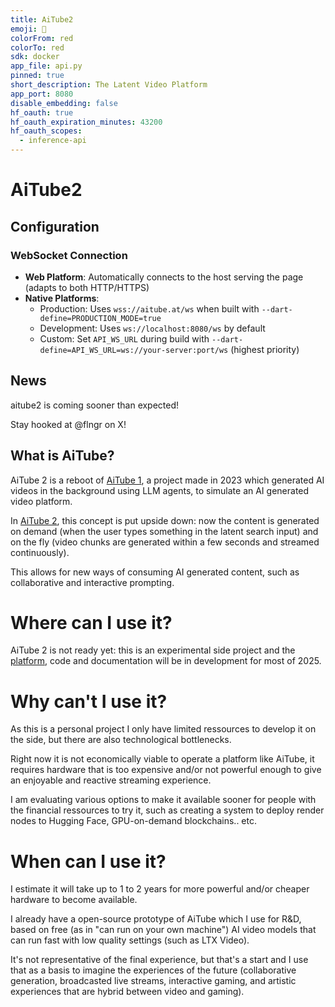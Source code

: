 ```yaml
---
title: AiTube2
emoji: 🍿
colorFrom: red
colorTo: red
sdk: docker
app_file: api.py
pinned: true
short_description: The Latent Video Platform
app_port: 8080
disable_embedding: false
hf_oauth: true
hf_oauth_expiration_minutes: 43200
hf_oauth_scopes:
  - inference-api
---
```



# AiTube2

## Configuration

### WebSocket Connection
- **Web Platform**: Automatically connects to the host serving the page (adapts to both HTTP/HTTPS)
- **Native Platforms**: 
  - Production: Uses `wss://aitube.at/ws` when built with `--dart-define=PRODUCTION_MODE=true`
  - Development: Uses `ws://localhost:8080/ws` by default
  - Custom: Set `API_WS_URL` during build with `--dart-define=API_WS_URL=ws://your-server:port/ws` (highest priority)

## News

aitube2 is coming sooner than expected!

Stay hooked at @flngr on X!


## What is AiTube?

AiTube 2 is a reboot of [AiTube 1](https://x.com/danielpikl/status/1737882643625078835), a project made in 2023 which generated AI videos in the background using LLM agents, to simulate an AI generated video platform.

In [AiTube 2](https://x.com/flngr/status/1864127796945011016), this concept is put upside down: now the content is generated on demand (when the user types something in the latent search input) and on the fly (video chunks are generated within a few seconds and streamed continuously).

This allows for new ways of consuming AI generated content, such as collaborative and interactive prompting.

# Where can I use it?

AiTube 2 is not ready yet: this is an experimental side project and the [platform](https://aitube.at), code and documentation will be in development for most of 2025.

# Why can't I use it?

As this is a personal project I only have limited ressources to develop it on the side, but there are also technological bottlenecks.

Right now it is not economically viable to operate a platform like AiTube, it requires hardware that is too expensive and/or not powerful enough to give an enjoyable and reactive streaming experience.

I am evaluating various options to make it available sooner for people with the financial ressources to try it, such as creating a system to deploy render nodes to Hugging Face, GPU-on-demand blockchains.. etc.

# When can I use it?

I estimate it will take up to 1 to 2 years for more powerful and/or cheaper hardware to become available.

I already have a open-source prototype of AiTube which I use for R&D, based on free (as in "can run on your own machine") AI video models that can run fast with low quality settings (such as LTX Video).

It's not representative of the final experience, but that's a start and I use that as a basis to imagine the experiences of the future (collaborative generation, broadcasted live streams, interactive gaming, and artistic experiences that are hybrid between video and gaming).
